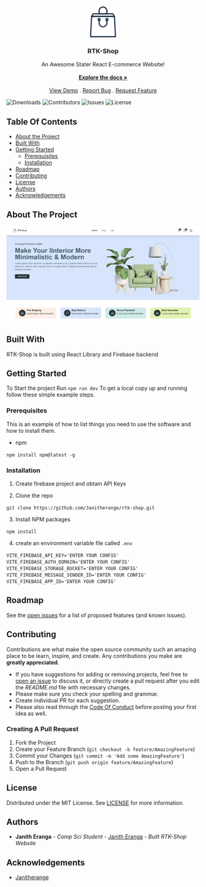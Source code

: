 <br/>
<p align="center">
  <a href="https://github.com/Janitherange/rtk-shop">
    <img src="images/logo.png" alt="Logo" width="80" height="80">
  </a>

  <h3 align="center">RTK-Shop</h3>

  <p align="center">
    An Awesome Stater React E-commerce Website!
    <br/>
    <br/>
    <a href="https://github.com/Janitherange/rtk-shop"><strong>Explore the docs »</strong></a>
    <br/>
    <br/>
    <a href="https://github.com/Janitherange/rtk-shop">View Demo</a>
    .
    <a href="https://github.com/Janitherange/rtk-shop/issues">Report Bug</a>
    .
    <a href="https://github.com/Janitherange/rtk-shop/issues">Request Feature</a>
  </p>
</p>

![Downloads](https://img.shields.io/github/downloads/Janitherange/rtk-shop/total) ![Contributors](https://img.shields.io/github/contributors/Janitherange/rtk-shop?color=dark-green) ![Issues](https://img.shields.io/github/issues/Janitherange/rtk-shop) ![License](https://img.shields.io/github/license/Janitherange/rtk-shop) 

## Table Of Contents

* [About the Project](#about-the-project)
* [Built With](#built-with)
* [Getting Started](#getting-started)
  * [Prerequisites](#prerequisites)
  * [Installation](#installation)
* [Roadmap](#roadmap)
* [Contributing](#contributing)
* [License](#license)
* [Authors](#authors)
* [Acknowledgements](#acknowledgements)

## About The Project

![Screen Shot](images/screenshot.png)


## Built With

RTK-Shop is built using React Library and Firebase backend

## Getting Started

To Start the project Run `npm run dev`
To get a local copy up and running follow these simple example steps.

### Prerequisites

This is an example of how to list things you need to use the software and how to install them.

* npm

`npm install npm@latest -g`

### Installation

1. Create firebase project and obtain API Keys

2. Clone the repo

`git clone https://github.com/Janitherange/rtk-shop.git`

3. Install NPM packages

`npm install`

4. create an environment variable file called `.env`

`VITE_FIREBASE_API_KEY='ENTER YOUR CONFIG'
VITE_FIREBASE_AUTH_DOMAIN='ENTER YOUR CONFIG'
VITE_FIREBASE_STORAGE_BUCKET='ENTER YOUR CONFIG'
VITE_FIREBASE_MESSAGE_SENDER_ID='ENTER YOUR CONFIG'
VITE_FIREBASE_APP_ID='ENTER YOUR CONFIG'`

## Roadmap

See the [open issues](https://github.com/Janitherange/rtk-shop/issues) for a list of proposed features (and known issues).

## Contributing

Contributions are what make the open source community such an amazing place to be learn, inspire, and create. Any contributions you make are **greatly appreciated**.
* If you have suggestions for adding or removing projects, feel free to [open an issue](https://github.com/Janitherange/rtk-shop/issues/new) to discuss it, or directly create a pull request after you edit the *README.md* file with necessary changes.
* Please make sure you check your spelling and grammar.
* Create individual PR for each suggestion.
* Please also read through the [Code Of Conduct](https://github.com/Janitherange/rtk-shop/blob/main/CODE_OF_CONDUCT.md) before posting your first idea as well.

### Creating A Pull Request

1. Fork the Project
2. Create your Feature Branch (`git checkout -b feature/AmazingFeature`)
3. Commit your Changes (`git commit -m 'Add some AmazingFeature'`)
4. Push to the Branch (`git push origin feature/AmazingFeature`)
5. Open a Pull Request

## License

Distributed under the MIT License. See [LICENSE](https://github.com/Janitherange/rtk-shop/blob/main/LICENSE.md) for more information.

## Authors

* **Janith Eranga** - *Comp Sci Student* - [Janith Eranga](https://github.com/Janitherange) - *Built RTK-Shop Website*

## Acknowledgements

* [Janitherange](https://github.com/Janitherange)

 
